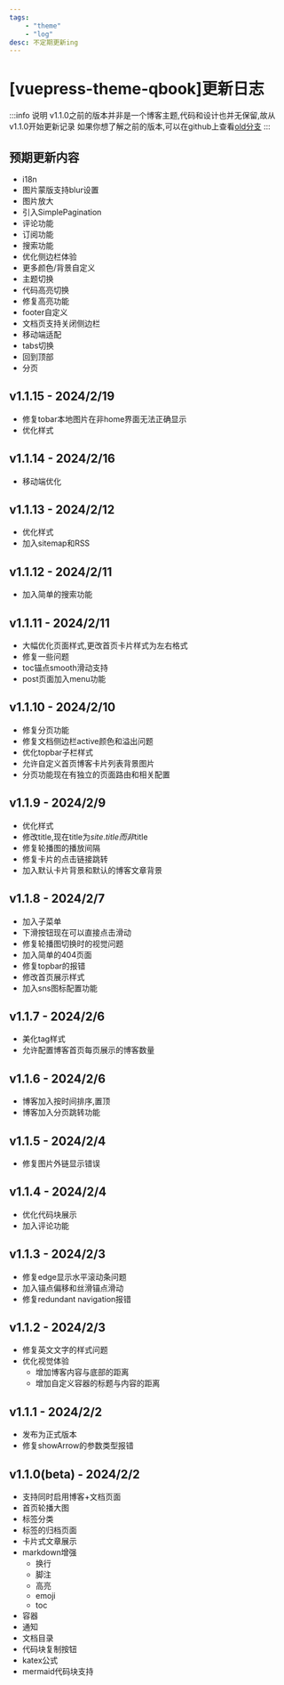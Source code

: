 ```yaml
---
tags:
    - "theme"
    - "log"
desc: 不定期更新ing 
---
```

# [vuepress-theme-qbook]更新日志

:::info 说明
v1.1.0之前的版本并非是一个博客主题,代码和设计也并无保留,故从v1.1.0开始更新记录
如果你想了解之前的版本,可以在github上查看[old分支](https://github.com/open17/vuepress-theme-qbook/blob/old/example/changelog.md)
:::
## 预期更新内容
- i18n
- 图片蒙版支持blur设置
- 图片放大
- 引入SimplePagination
- 评论功能
- 订阅功能
- 搜索功能
- 优化侧边栏体验
- 更多颜色/背景自定义
- 主题切换
- 代码高亮切换
- 修复高亮功能
- footer自定义  
- 文档页支持关闭侧边栏
- 移动端适配
- tabs切换
- 回到顶部
- 分页
## v1.1.15 - 2024/2/19
- 修复tobar本地图片在非home界面无法正确显示
- 优化样式
## v1.1.14 - 2024/2/16
- 移动端优化
## v1.1.13 - 2024/2/12
- 优化样式
- 加入sitemap和RSS
## v1.1.12 - 2024/2/11
- 加入简单的搜索功能
## v1.1.11 - 2024/2/11
- 大幅优化页面样式,更改首页卡片样式为左右格式
- 修复一些问题
- toc锚点smooth滑动支持
- post页面加入menu功能
## v1.1.10 - 2024/2/10
- 修复分页功能
- 修复文档侧边栏active颜色和溢出问题
- 优化topbar子栏样式
- 允许自定义首页博客卡片列表背景图片
- 分页功能现在有独立的页面路由和相关配置
## v1.1.9 - 2024/2/9
- 优化样式
- 修改title,现在title为$site.title而非$title
- 修复轮播图的播放间隔
- 修复卡片的点击链接跳转
- 加入默认卡片背景和默认的博客文章背景
## v1.1.8 - 2024/2/7
- 加入子菜单
- 下滑按钮现在可以直接点击滑动
- 修复轮播图切换时的视觉问题
- 加入简单的404页面
- 修复topbar的报错
- 修改首页展示样式
- 加入sns图标配置功能
## v1.1.7 - 2024/2/6
- 美化tag样式
- 允许配置博客首页每页展示的博客数量
## v1.1.6 - 2024/2/6
- 博客加入按时间排序,置顶
- 博客加入分页跳转功能
## v1.1.5 - 2024/2/4
- 修复图片外链显示错误
## v1.1.4 - 2024/2/4
- 优化代码块展示
- 加入评论功能
## v1.1.3 - 2024/2/3
- 修复edge显示水平滚动条问题
- 加入锚点偏移和丝滑锚点滑动
- 修复redundant navigation报错
## v1.1.2 - 2024/2/3
- 修复英文文字的样式问题
- 优化视觉体验
  - 增加博客内容与底部的距离
  - 增加自定义容器的标题与内容的距离
## v1.1.1 - 2024/2/2
- 发布为正式版本
- 修复showArrow的参数类型报错
## v1.1.0(beta) - 2024/2/2
- 支持同时启用博客+文档页面
- 首页轮播大图
- 标签分类
- 标签的归档页面
- 卡片式文章展示
- markdown增强
  - 换行
  - 脚注
  - 高亮
  - emoji
  - toc
- 容器
- 通知
- 文档目录
- 代码块复制按钮
- katex公式
- mermaid代码块支持